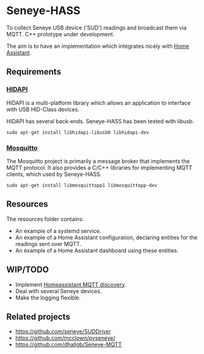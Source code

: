 # Seneye-HASS

To collect Seneye USB device ('SUD') readings and broadcast them via MQTT.
C++ prototype under development.

The aim is to have an implementation which integrates nicely with [Home
Assistant](https://www.home-assistant.io/).

## Requirements

### [HIDAPI](https://github.com/libusb/hidapi)

HIDAPI is a multi-platform library which allows an application to interface
with USB HID-Class devices.

HIDAPI has several back-ends. Seneye-HASS has been tested with libusb.

```sudo apt-get install libhidapi-libusb0 libhidapi-dev```

### [Mosquitto](https://mosquitto.org)

The Mosquitto project is primarily a message broker that implements the MQTT
protocol. It also provides a C/C++ libraries for implementing MQTT clients,
which used by Seneye-HASS.

```sudo apt-get install libmosquittopp1 libmosquittopp-dev```

## Resources

The resources folder contains:
- An example of a systemd service.
- An example of a Home Assistant configuration, declaring entities for the
    readings sent over MQTT.
- An example of a Home Assistant dashboard using these entities.

## WIP/TODO
- Implement [Homeassistant MQTT discovery](https://www.home-assistant.io/docs/mqtt/discovery/).
- Deal with several Seneye devices.
- Make the logging flexible.

## Related projects

* https://github.com/seneye/SUDDriver
* https://github.com/mcclown/pyseneye/
* https://github.com/dhallgb/Seneye-MQTT

